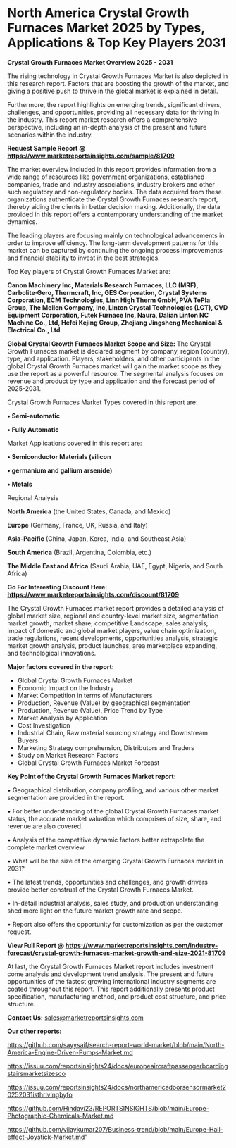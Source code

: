 # North America Crystal Growth Furnaces Market 2025 by Types, Applications & Top Key Players 2031

<Strong> Crystal Growth Furnaces Market Overview 2025 - 2031</strong>

The rising technology in Crystal Growth Furnaces Market is also depicted in this research report. Factors that are boosting the growth of the market, and giving a positive push to thrive in the global market is explained in detail.

Furthermore, the report highlights on emerging trends, significant drivers, challenges, and opportunities, providing all necessary data for thriving in the industry. This report market research offers a comprehensive perspective, including an in-depth analysis of the present and future scenarios within the industry.

<strong>Request Sample Report @ <a href=https://www.marketreportsinsights.com/sample/81709>https://www.marketreportsinsights.com/sample/81709</a></strong>

The market overview included in this report provides information from a wide range of resources like government organizations, established companies, trade and industry associations, industry brokers and other such regulatory and non-regulatory bodies. The data acquired from these organizations authenticate the Crystal Growth Furnaces research report, thereby aiding the clients in better decision making. Additionally, the data provided in this report offers a contemporary understanding of the market dynamics.

The leading players are focusing mainly on technological advancements in order to improve efficiency. The long-term development patterns for this market can be captured by continuing the ongoing process improvements and financial stability to invest in the best strategies.

Top Key players of Crystal Growth Furnaces Market are:

<strong>Canon Machinery Inc, Materials Research Furnaces, LLC (MRF), Carbolite·Gero, Thermcraft, Inc, GES Corporation, Crystal Systems Corporation, ECM Technologies, Linn High Therm GmbH, PVA TePla Group, The Mellen Company, Inc, Linton Crystal Technologies (LCT), CVD Equipment Corporation, Futek Furnace Inc, Naura, Dalian Linton NC Machine Co., Ltd, Hefei Kejing Group, Zhejiang Jingsheng Mechanical & Electrical Co., Ltd</strong>

<strong><b>Global Crystal Growth Furnaces Market Scope and Size:</b></strong>
The Crystal Growth Furnaces market is declared segment by company, region (country), type, and application. Players, stakeholders, and other participants in the global Crystal Growth Furnaces market will gain the market scope as they use the report as a powerful resource. The segmental analysis focuses on revenue and product by type and application and the forecast period of 2025-2031.

Crystal Growth Furnaces Market Types covered in this report are:

<strong>• Semi-automatic

• Fully Automatic</strong>

Market Applications covered in this report are:

<strong>• Semiconductor Materials (silicon

• germanium and gallium arsenide)

• Metals</strong> 

Regional Analysis

<strong>North America</strong> (the United States, Canada, and Mexico)

<strong>Europe</strong> (Germany, France, UK, Russia, and Italy)

<strong>Asia-Pacific</strong> (China, Japan, Korea, India, and Southeast Asia)

<strong>South America</strong> (Brazil, Argentina, Colombia, etc.)

<strong>The Middle East and Africa</strong> (Saudi Arabia, UAE, Egypt, Nigeria, and South Africa)

<strong>Go For Interesting Discount Here: <a href=https://www.marketreportsinsights.com/discount/81709>https://www.marketreportsinsights.com/discount/81709</a></strong>

The Crystal Growth Furnaces market report provides a detailed analysis of global market size, regional and country-level market size, segmentation market growth, market share, competitive Landscape, sales analysis, impact of domestic and global market players, value chain optimization, trade regulations, recent developments, opportunities analysis, strategic market growth analysis, product launches, area marketplace expanding, and technological innovations.

<strong><b>Major factors covered in the report:</b></strong>
<ul>
  <li>Global Crystal Growth Furnaces Market </li>
  <li>Economic Impact on the Industry</li>
  <li>Market Competition in terms of Manufacturers</li>
  <li>Production, Revenue (Value) by geographical segmentation</li>
  <li>Production, Revenue (Value), Price Trend by Type</li>
  <li>Market Analysis by Application</li>
  <li>Cost Investigation</li>
  <li>Industrial Chain, Raw material sourcing strategy and Downstream Buyers</li>
  <li>Marketing Strategy comprehension, Distributors and Traders</li>
  <li>Study on Market Research Factors</li>
  <li>Global Crystal Growth Furnaces Market Forecast</li>
</ul>

<strong><b>Key Point of the Crystal Growth Furnaces Market report:</b></strong>

• Geographical distribution, company profiling, and various other market segmentation are provided in the report.

• For better understanding of the global Crystal Growth Furnaces market status, the accurate market valuation which comprises of size, share, and revenue are also covered.

• Analysis of the competitive dynamic factors better extrapolate the complete market overview

• What will be the size of the emerging Crystal Growth Furnaces market in 2031?

• The latest trends, opportunities and challenges, and growth drivers provide better construal of the Crystal Growth Furnaces Market.

• In-detail industrial analysis, sales study, and production understanding shed more light on the future market growth rate and scope.

• Report also offers the opportunity for customization as per the customer request.

<strong><b>View Full Report @ <a href=https://www.marketreportsinsights.com/industry-forecast/crystal-growth-furnaces-market-growth-and-size-2021-81709>https://www.marketreportsinsights.com/industry-forecast/crystal-growth-furnaces-market-growth-and-size-2021-81709</a></b></strong>


At last, the Crystal Growth Furnaces Market report includes investment come analysis and development trend analysis. The present and future opportunities of the fastest growing international industry segments are coated throughout this report. This report additionally presents product specification, manufacturing method, and product cost structure, and price structure.

<strong>Contact Us:</strong>
sales@marketreportsinsights.com

<strong>Our other reports:</strong>

<a href=https://github.com/sayysaif/search-report-world-market/blob/main/North-America-Engine-Driven-Pumps-Market.md>https://github.com/sayysaif/search-report-world-market/blob/main/North-America-Engine-Driven-Pumps-Market.md</a>

<a href=https://issuu.com/reportsinsights24/docs/europeaircraftpassengerboardingstairsmarketsizesco>https://issuu.com/reportsinsights24/docs/europeaircraftpassengerboardingstairsmarketsizesco</a>

<a href=https://issuu.com/reportsinsights24/docs/northamericadoorsensormarket20252031isthrivingbyfo>https://issuu.com/reportsinsights24/docs/northamericadoorsensormarket20252031isthrivingbyfo</a>

<a href=https://github.com/Hindavi23/REPORTSINSIGHTS/blob/main/Europe-Photographic-Chemicals-Market.md>https://github.com/Hindavi23/REPORTSINSIGHTS/blob/main/Europe-Photographic-Chemicals-Market.md</a>

<a href=https://github.com/vijaykumar207/Business-trend/blob/main/Europe-Hall-effect-Joystick-Market.md>https://github.com/vijaykumar207/Business-trend/blob/main/Europe-Hall-effect-Joystick-Market.md</a>"
